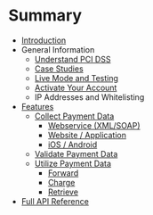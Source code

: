 # Summary

* [Introduction](README.md)
* General Information
   * [Understand PCI DSS](understand_pci_dss.md)
   * [Case Studies](sample_business_cases.md)
   * [Live Mode and Testing](live_mode-test.md)
   * [Activate Your Account](activate_account.md)
   * IP Addresses and Whitelisting
* [Features](features.md)
   * [Collect Payment Data](collect_payment_data.md)
       * [Webservice (XML/SOAP)](webservice.md)
       * [Website / Application](website-application.md)
       * [iOS / Android](mobile-app.md)
   * [Validate Payment Data](validate.md)
   * [Utilize Payment Data](utilize.md)
       * [Forward](forward.md)
       * [Charge](charge.md)
       * [Retrieve](retrieve.md)
* [Full API Reference](full_api_reference.md)

